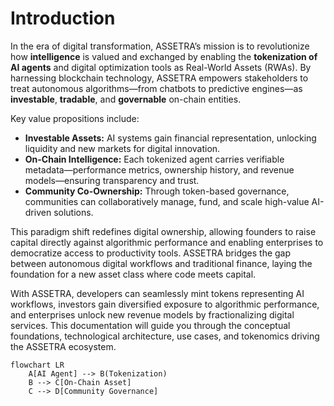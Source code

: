 # Introduction

In the era of digital transformation, ASSETRA’s mission is to revolutionize how **intelligence** is valued and exchanged by enabling the **tokenization of AI agents** and digital optimization tools as Real-World Assets (RWAs). By harnessing blockchain technology, ASSETRA empowers stakeholders to treat autonomous algorithms—from chatbots to predictive engines—as **investable**, **tradable**, and **governable** on-chain entities.

Key value propositions include:

- **Investable Assets:** AI systems gain financial representation, unlocking liquidity and new markets for digital innovation.  
- **On-Chain Intelligence:** Each tokenized agent carries verifiable metadata—performance metrics, ownership history, and revenue models—ensuring transparency and trust.  
- **Community Co-Ownership:** Through token-based governance, communities can collaboratively manage, fund, and scale high-value AI-driven solutions.

This paradigm shift redefines digital ownership, allowing founders to raise capital directly against algorithmic performance and enabling enterprises to democratize access to productivity tools. ASSETRA bridges the gap between autonomous digital workflows and traditional finance, laying the foundation for a new asset class where code meets capital.

With ASSETRA, developers can seamlessly mint tokens representing AI workflows, investors gain diversified exposure to algorithmic performance, and enterprises unlock new revenue models by fractionalizing digital services. This documentation will guide you through the conceptual foundations, technological architecture, use cases, and tokenomics driving the ASSETRA ecosystem.

```mermaid
flowchart LR
    A[AI Agent] --> B(Tokenization)
    B --> C[On-Chain Asset]
    C --> D[Community Governance]
```